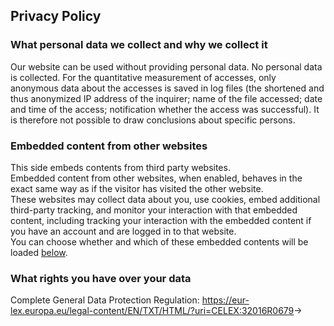 ## Privacy Policy

### What personal data we collect and why we collect it

Our website can be used without providing personal data. No personal data is collected. For the quantitative measurement of accesses, only anonymous data about the accesses is saved in log files (the shortened and thus anonymized IP address of the inquirer; name of the file accessed; date and time of the access; notification whether the access was successful). It is therefore not possible to draw conclusions about specific persons.


### Embedded content from other websites

This side embeds contents from third party websites.  
Embedded content from other websites, when enabled, behaves in the exact same way as if the visitor has visited the other website.  
These websites may collect data about you, use cookies, embed additional third-party tracking, and monitor your interaction with that embedded content, including tracking your interaction with the embedded content if you have an account and are logged in to that website.  
You can choose whether and which of these embedded contents will be loaded [below](#dataConsent).


### What rights you have over your data

Complete General Data Protection Regulation: <https://eur-lex.europa.eu/legal-content/EN/TXT/HTML/?uri=CELEX:32016R0679>→
